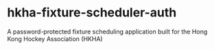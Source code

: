# hkha-fixture-scheduler-auth

A password-protected fixture scheduling application built for the Hong Kong Hockey Association (HKHA)
